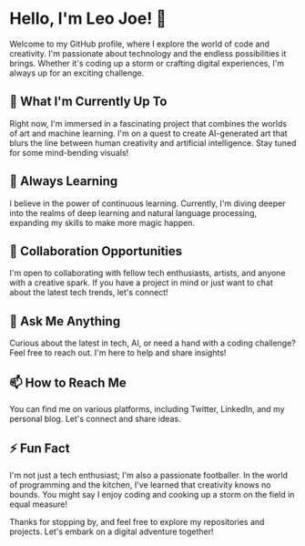 # Hello, I'm Leo Joe! 👋

Welcome to my GitHub profile, where I explore the world of code and creativity. I'm passionate about technology and the endless possibilities it brings. Whether it's coding up a storm or crafting digital experiences, I'm always up for an exciting challenge.

## 🔭 What I'm Currently Up To

Right now, I'm immersed in a fascinating project that combines the worlds of art and machine learning. I'm on a quest to create AI-generated art that blurs the line between human creativity and artificial intelligence. Stay tuned for some mind-bending visuals!

## 🌱 Always Learning

I believe in the power of continuous learning. Currently, I'm diving deeper into the realms of deep learning and natural language processing, expanding my skills to make more magic happen.

## 👯 Collaboration Opportunities

I'm open to collaborating with fellow tech enthusiasts, artists, and anyone with a creative spark. If you have a project in mind or just want to chat about the latest tech trends, let's connect!

## 💬 Ask Me Anything

Curious about the latest in tech, AI, or need a hand with a coding challenge? Feel free to reach out. I'm here to help and share insights!

## 📫 How to Reach Me

You can find me on various platforms, including Twitter, LinkedIn, and my personal blog. Let's connect and share ideas.

## ⚡ Fun Fact

I'm not just a tech enthusiast; I'm also a passionate footballer. In the world of programming and the kitchen, I've learned that creativity knows no bounds. You might say I enjoy coding and cooking up a storm on the field in equal measure!

Thanks for stopping by, and feel free to explore my repositories and projects. Let's embark on a digital adventure together!
